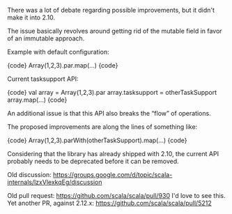 There was a lot of debate regarding possible improvements, but it didn't make it into 2.10.

The issue basically revolves around getting rid of the mutable field in favor of an immutable approach.

Example with default configuration:

{code}
Array(1,2,3).par.map(...)
{code}

Current tasksupport API:

{code}
val array = Array(1,2,3).par
array.tasksupport = otherTaskSupport
array.map(...)
{code}

An additional issue is that this API also breaks the “flow” of operations.

The proposed improvements are along the lines of something like:

{code}
Array(1,2,3).parWith(otherTaskSupport).map(...)
{code}

Considering that the library has already shipped with 2.10, the current API probably needs to be deprecated before it can be removed.

Old discussion: https://groups.google.com/d/topic/scala-internals/lzxVlexkqEg/discussion

Old pull request: https://github.com/scala/scala/pull/930
I'd love to see this.  Yet another PR, against 2.12.x:
https://github.com/scala/scala/pull/5212
